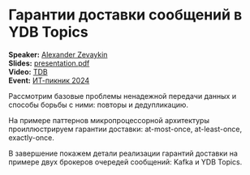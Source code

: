 # Гарантии доставки сообщений в YDB Topics

**Speaker:** [Alexander Zevaykin](https://www.linkedin.com/in/alexander-zevaykin-6bb8162bb)\
**Slides:** [presentation.pdf](presentation.pdf)\
**Video:** [TDB]()\
**Event:** [ИТ-пикник 2024](https://it-picnic.ru/lectorium)

Рассмотрим базовые проблемы ненадежной передачи данных и способы борьбы с ними: повторы и дедупликацию. 

На примере паттернов микропроцессорной архитектуры проиллюстрируем гарантии доставки: at-most-once, at-least-once, exactly-once. 

В завершение покажем детали реализации гарантий доставки на примере двух брокеров очередей сообщений: Kafka и YDB Topics.
